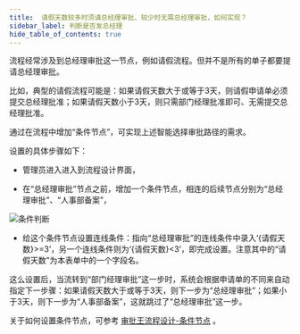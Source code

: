 ```yaml
---
title:  请假天数较多时须请总经理审批、较少时无需总经理审批，如何实现？
sidebar_label: 判断是否发总经理
hide_table_of_contents: true
--- 
```


流程经常涉及到总经理审批这一节点，例如请假流程。但并不是所有的单子都要提请总经理审批。

比如，典型的请假流程可能是：如果请假天数大于或等于3天，则请假申请单必须提交总经理批准；如果请假天数小于3天，则只需部门经理批准即可、无需提交总经理批准。

通过在流程中增加“条件节点”，可实现上述智能选择审批路径的需求。

设置的具体步骤如下：
 
- 管理员进入进入到流程设计界面，

- 在“总经理审批”节点之前，增加一个条件节点，相连的后续节点分别为“总经理审批”、“人事部备案”，

![条件判断](/assets/workflow/conditional.png)

- 给这个条件节点设置连线条件：指向“总经理审批”的连线条件中录入‘{请假天数}>=3’，另一个连线条件则为‘{请假天数}<3’，即完成设置。注意其中的“请假天数”为本表单中的一个字段名。

这么设置后，当流转到“部门经理审批”这一步时，系统会根据申请单的不同来自动指定下一步骤：如果请假天数大于或等于3天，则下一步为“总经理审批”；如果小于3天，则下一步为“人事部备案”，这就跳过了“总经理审批”这一步。

关于如何设置条件节点，可参考 [审批王流程设计-条件节点](/docs/workflow/help/admin_flow#%E6%9D%A1%E4%BB%B6%E8%8A%82%E7%82%B9) 。